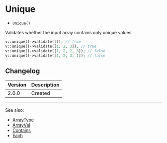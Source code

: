 # Unique

- `Unique()`

Validates whether the input array contains only unique values.

```php
v::unique()->validate([]); // true
v::unique()->validate([1, 2, 3]); // true
v::unique()->validate([1, 2, 2, 3]); // false
v::unique()->validate([1, 2, 3, 1]); // false
```

## Changelog

Version | Description
--------|-------------
  2.0.0 | Created

***
See also:

- [ArrayType](ArrayType.md)
- [ArrayVal](ArrayVal.md)
- [Contains](Contains.md)
- [Each](Each.md)
